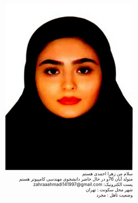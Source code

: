 <div dir="rtl">
<img src="pic.jpeg">
<br>
سلام من زهرا احمدی هستم
<br>
متولد آبان 76و در حال حاضر دانشجوی مهندسی کامپیوتر هستم
<br>
پست الکترونیک: zahraaahmadi141997@gmail.com 
<br>
شهر محل سکونت : تهران
<br>
وضعیت تاهل : مجرد
</div>
